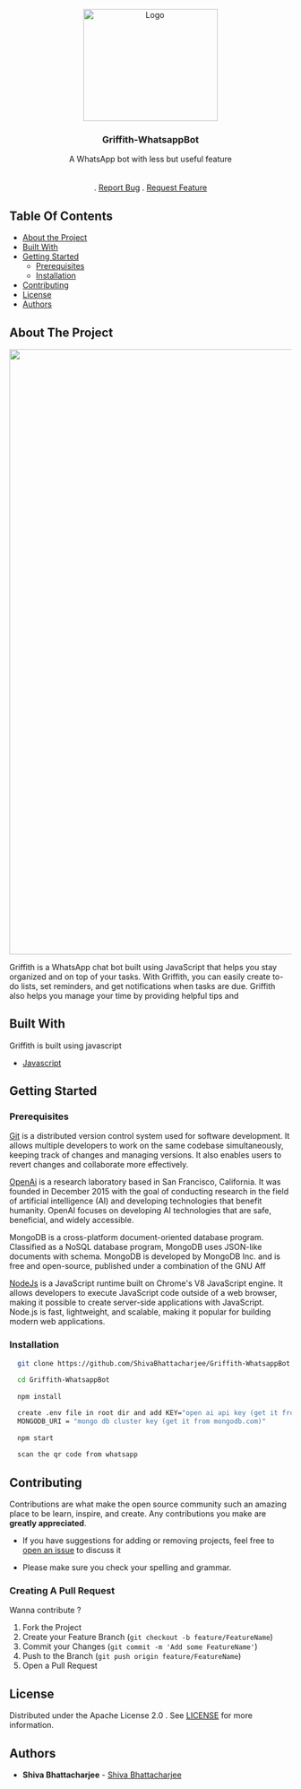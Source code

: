 <p align="center">
  <a href="https://github.com/ShivaBhattacharjee/AnimeTrix">
    <img src="https://user-images.githubusercontent.com/95211406/230342734-1424e78e-1821-46c0-a28f-745683524ce7.gif" alt="Logo" width="240px" height="200px">
  </a>
<br/>

  
  <h3 align="center">Griffith-WhatsappBot</h3>

  <p align="center">
    A WhatsApp bot with less but useful feature
    <br/>
    <br/>
    <br/>
    .
    <a href="https://github.com/ShivaBhattacharjee/Griffith-WhatsappBot/issues">Report Bug</a>
    .
    <a href="https://github.com/ShivaBhattacharjee/Griffith-WhatsappBot/issues">Request Feature</a>
  </p>
</p>



## Table Of Contents

* [About the Project](#about-the-project)
* [Built With](#built-with)
* [Getting Started](#getting-started)
  * [Prerequisites](#prerequisites)
  * [Installation](#installation)
* [Contributing](#contributing)
* [License](#license)
* [Authors](#authors)

## About The Project

<img src="https://user-images.githubusercontent.com/95211406/230340537-c2ae6ad3-e5fd-438e-afea-5bde3b952e21.png" max-height="1020px" width="1080"/>


Griffith is a WhatsApp chat bot built using JavaScript that helps you stay organized and on top of your tasks. With Griffith, you can easily create to-do lists, set reminders, and get notifications when tasks are due. Griffith also helps you manage your time by providing helpful tips and

## Built With

Griffith is built using javascript

* [Javascript](https://www.w3schools.com/js/DEFAULT.asp)


## Getting Started


### Prerequisites

<a href="https://git-scm.com/downloads" >Git</a> is a distributed version control system used for software development. It allows multiple developers to work on the same codebase simultaneously, keeping track of changes and managing versions. It also enables users to revert changes and collaborate more effectively.

<a href="https://platform.openai.com/account/api-keys">OpenAi</a> is a research laboratory based in San Francisco, California. It was founded in December 2015 with the goal of conducting research in the field of artificial intelligence (AI) and developing technologies that benefit humanity. OpenAI focuses on developing AI technologies that are safe, beneficial, and widely accessible.

<a href="https://cloud.mongodb.com/"></a>MongoDB is a cross-platform document-oriented database program. Classified as a NoSQL database program, MongoDB uses JSON-like documents with schema. MongoDB is developed by MongoDB Inc. and is free and open-source, published under a combination of the GNU Aff

<a href="https://nodejs.org/en/download/">NodeJs</a> is a JavaScript runtime built on Chrome's V8 JavaScript engine. It allows developers to execute JavaScript code outside of a web browser, making it possible to create server-side applications with JavaScript. Node.js is fast, lightweight, and scalable, making it popular for building modern web applications.

### Installation
```sh
  git clone https://github.com/ShivaBhattacharjee/Griffith-WhatsappBot
  
  cd Griffith-WhatsappBot 
  
  npm install

  create .env file in root dir and add KEY="open ai api key (get it from openai.com) " 
  MONGODB_URI = "mongo db cluster key (get it from mongodb.com)"
    
  npm start
  
  scan the qr code from whatsapp 

```
## Contributing

Contributions are what make the open source community such an amazing place to be learn, inspire, and create. Any contributions you make are **greatly appreciated**.
* If you have suggestions for adding or removing projects, feel free to [open an issue](https://github.com/ShivaBhattacharjee/AnimeTrix/issues) to discuss it

* Please make sure you check your spelling and grammar.

### Creating A Pull Request

Wanna contribute ?

1. Fork the Project
2. Create your Feature Branch (`git checkout -b feature/FeatureName`)
3. Commit your Changes (`git commit -m 'Add some FeatureName'`)
4. Push to the Branch (`git push origin feature/FeatureName`)
5. Open a Pull Request

## License

Distributed under the Apache License 2.0 . See [LICENSE](https://github.com/ShivaBhattacharjee/Griffith-WhatsappBot/blob/main/LICENSE) for more information.

## Authors

* **Shiva Bhattacharjee** - [Shiva Bhattacharjee](https://github.com/ShivaBhattacharjee)

